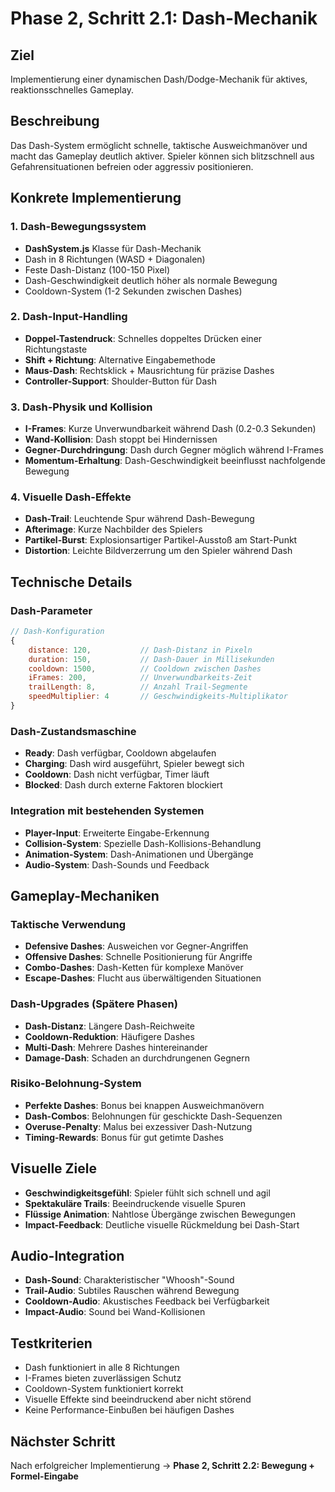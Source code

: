 # Phase 2, Schritt 2.1: Dash-Mechanik

## Ziel
Implementierung einer dynamischen Dash/Dodge-Mechanik für aktives, reaktionsschnelles Gameplay.

## Beschreibung
Das Dash-System ermöglicht schnelle, taktische Ausweichmanöver und macht das Gameplay deutlich aktiver. Spieler können sich blitzschnell aus Gefahrensituationen befreien oder aggressiv positionieren.

## Konkrete Implementierung

### 1. Dash-Bewegungssystem
- **DashSystem.js** Klasse für Dash-Mechanik
- Dash in 8 Richtungen (WASD + Diagonalen)
- Feste Dash-Distanz (100-150 Pixel)
- Dash-Geschwindigkeit deutlich höher als normale Bewegung
- Cooldown-System (1-2 Sekunden zwischen Dashes)

### 2. Dash-Input-Handling
- **Doppel-Tastendruck**: Schnelles doppeltes Drücken einer Richtungstaste
- **Shift + Richtung**: Alternative Eingabemethode
- **Maus-Dash**: Rechtsklick + Mausrichtung für präzise Dashes
- **Controller-Support**: Shoulder-Button für Dash

### 3. Dash-Physik und Kollision
- **I-Frames**: Kurze Unverwundbarkeit während Dash (0.2-0.3 Sekunden)
- **Wand-Kollision**: Dash stoppt bei Hindernissen
- **Gegner-Durchdringung**: Dash durch Gegner möglich während I-Frames
- **Momentum-Erhaltung**: Dash-Geschwindigkeit beeinflusst nachfolgende Bewegung

### 4. Visuelle Dash-Effekte
- **Dash-Trail**: Leuchtende Spur während Dash-Bewegung
- **Afterimage**: Kurze Nachbilder des Spielers
- **Partikel-Burst**: Explosionsartiger Partikel-Ausstoß am Start-Punkt
- **Distortion**: Leichte Bildverzerrung um den Spieler während Dash

## Technische Details

### Dash-Parameter
```javascript
// Dash-Konfiguration
{
    distance: 120,           // Dash-Distanz in Pixeln
    duration: 150,           // Dash-Dauer in Millisekunden
    cooldown: 1500,          // Cooldown zwischen Dashes
    iFrames: 200,            // Unverwundbarkeits-Zeit
    trailLength: 8,          // Anzahl Trail-Segmente
    speedMultiplier: 4       // Geschwindigkeits-Multiplikator
}
```

### Dash-Zustandsmaschine
- **Ready**: Dash verfügbar, Cooldown abgelaufen
- **Charging**: Dash wird ausgeführt, Spieler bewegt sich
- **Cooldown**: Dash nicht verfügbar, Timer läuft
- **Blocked**: Dash durch externe Faktoren blockiert

### Integration mit bestehenden Systemen
- **Player-Input**: Erweiterte Eingabe-Erkennung
- **Collision-System**: Spezielle Dash-Kollisions-Behandlung
- **Animation-System**: Dash-Animationen und Übergänge
- **Audio-System**: Dash-Sounds und Feedback

## Gameplay-Mechaniken

### Taktische Verwendung
- **Defensive Dashes**: Ausweichen vor Gegner-Angriffen
- **Offensive Dashes**: Schnelle Positionierung für Angriffe
- **Combo-Dashes**: Dash-Ketten für komplexe Manöver
- **Escape-Dashes**: Flucht aus überwältigenden Situationen

### Dash-Upgrades (Spätere Phasen)
- **Dash-Distanz**: Längere Dash-Reichweite
- **Cooldown-Reduktion**: Häufigere Dashes
- **Multi-Dash**: Mehrere Dashes hintereinander
- **Damage-Dash**: Schaden an durchdrungenen Gegnern

### Risiko-Belohnung-System
- **Perfekte Dashes**: Bonus bei knappen Ausweichmanövern
- **Dash-Combos**: Belohnungen für geschickte Dash-Sequenzen
- **Overuse-Penalty**: Malus bei exzessiver Dash-Nutzung
- **Timing-Rewards**: Bonus für gut getimte Dashes

## Visuelle Ziele
- **Geschwindigkeitsgefühl**: Spieler fühlt sich schnell und agil
- **Spektakuläre Trails**: Beeindruckende visuelle Spuren
- **Flüssige Animation**: Nahtlose Übergänge zwischen Bewegungen
- **Impact-Feedback**: Deutliche visuelle Rückmeldung bei Dash-Start

## Audio-Integration
- **Dash-Sound**: Charakteristischer "Whoosh"-Sound
- **Trail-Audio**: Subtiles Rauschen während Bewegung
- **Cooldown-Audio**: Akustisches Feedback bei Verfügbarkeit
- **Impact-Audio**: Sound bei Wand-Kollisionen

## Testkriterien
- Dash funktioniert in alle 8 Richtungen
- I-Frames bieten zuverlässigen Schutz
- Cooldown-System funktioniert korrekt
- Visuelle Effekte sind beeindruckend aber nicht störend
- Keine Performance-Einbußen bei häufigen Dashes

## Nächster Schritt
Nach erfolgreicher Implementierung → **Phase 2, Schritt 2.2: Bewegung + Formel-Eingabe**
